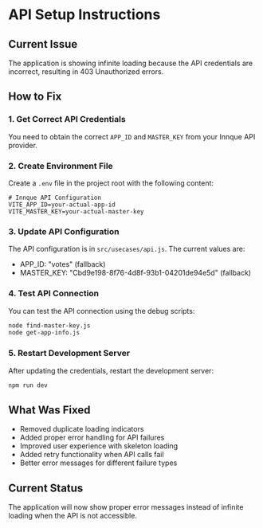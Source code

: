 # API Setup Instructions

## Current Issue
The application is showing infinite loading because the API credentials are incorrect, resulting in 403 Unauthorized errors.

## How to Fix

### 1. Get Correct API Credentials
You need to obtain the correct `APP_ID` and `MASTER_KEY` from your Innque API provider.

### 2. Create Environment File
Create a `.env` file in the project root with the following content:

```env
# Innque API Configuration
VITE_APP_ID=your-actual-app-id
VITE_MASTER_KEY=your-actual-master-key
```

### 3. Update API Configuration
The API configuration is in `src/usecases/api.js`. The current values are:
- APP_ID: "votes" (fallback)
- MASTER_KEY: "Cbd9e198-8f76-4d8f-93b1-04201de94e5d" (fallback)

### 4. Test API Connection
You can test the API connection using the debug scripts:
```bash
node find-master-key.js
node get-app-info.js
```

### 5. Restart Development Server
After updating the credentials, restart the development server:
```bash
npm run dev
```

## What Was Fixed
- Removed duplicate loading indicators
- Added proper error handling for API failures
- Improved user experience with skeleton loading
- Added retry functionality when API calls fail
- Better error messages for different failure types

## Current Status
The application will now show proper error messages instead of infinite loading when the API is not accessible.
